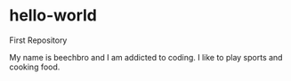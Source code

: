 # hello-world
First Repository

My name is beechbro and I am addicted to coding. I like to play sports and cooking food. 
